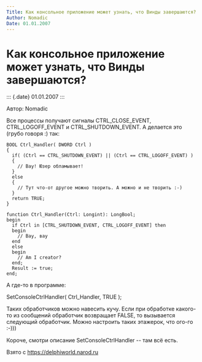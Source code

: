 ```yaml
---
Title: Как консольное приложение может узнать, что Винды завершаются?
Author: Nomadic 
Date: 01.01.2007
---
```


Как консольное приложение может узнать, что Винды завершаются?
==============================================================

::: {.date}
01.01.2007
:::

Автор: Nomadic 

Все процессы получают сигналы CTRL\_CLOSE\_EVENT, CTRL\_LOGOFF\_EVENT и
CTRL\_SHUTDOWN\_EVENT. А делается это (грубо говоря :) так:

     
    BOOL Ctrl_Handler( DWORD Ctrl )
    {
      if( (Ctrl == CTRL_SHUTDOWN_EVENT) || (Ctrl == CTRL_LOGOFF_EVENT) )
      {
        // Вау! Юзер обламывает!
      }
      else
      {
        // Тут что-от другое можно творить. А можно и не творить :-)
      }
      return TRUE;
    }

    function Ctrl_Handler(Ctrl: Longint): LongBool;
    begin
      if Ctrl in [CTRL_SHUTDOWN_EVENT, CTRL_LOGOFF_EVENT] then
      begin
        // Вау, вау
      end
      else
      begin
        // Am I creator?
      end;
      Result := true;
    end;

А где-то в программе:

SetConsoleCtrlHandler( Ctrl\_Handler, TRUE );

Таких обработчиков можно навесить кучу. Если при обработке какого-то из
сообщений обработчик возвращает FALSE, то вызывается следующий
обработчик. Можно настроить таких этажерок, что ого-го :-)))

Короче, смотри описание SetConsoleCtrlHandler \-- там всё есть.

Взято с <https://delphiworld.narod.ru>
